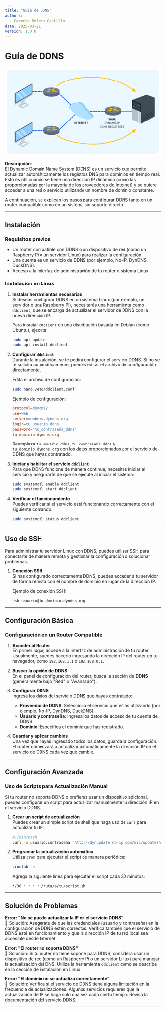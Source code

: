 ```yaml
---
title: "Guía de DDNS"
authors:
  - Carmelo Molero Castillo
date: 2025-03-21
version: 1.0.0
---
```


# Guía de DDNS

![Header](img/img-ddns-header-01.png)

**Descripción**:  
El Dynamic Domain Name System (DDNS) es un servicio que permite actualizar automáticamente los registros DNS para dominios en tiempo real. Esto es útil cuando se tiene una dirección IP dinámica (como las proporcionadas por la mayoría de los proveedores de Internet) y se quiere acceder a una red o servicio utilizando un nombre de dominio constante.  

A continuación, se explican los pasos para configurar DDNS tanto en un router compatible como en un sistema sin soporte directo.

---

## Instalación

### Requisitos previos

- Un router compatible con DDNS o un dispositivo de red (como un Raspberry Pi o un servidor Linux) para realizar la configuración.
- Una cuenta en un servicio de DDNS (por ejemplo, No-IP, DynDNS, DuckDNS).
- Acceso a la interfaz de administración de tu router o sistema Linux.

### Instalación en Linux 

1. **Instalar herramientas necesarias**  
   Si deseas configurar DDNS en un sistema Linux (por ejemplo, un servidor o una Raspberry Pi), necesitarás una herramienta como `ddclient`, que se encarga de actualizar el servidor de DDNS con la nueva dirección IP.

   Para instalar `ddclient` en una distribución basada en Debian (como Ubuntu), ejecuta:
   ```bash
   sudo apt update
   sudo apt install ddclient
   ```

2. **Configurar `ddclient`**  
   Durante la instalación, se te pedirá configurar el servicio DDNS. Si no se te solicita automáticamente, puedes editar el archivo de configuración directamente.

   Edita el archivo de configuración:
   ```bash
   sudo nano /etc/ddclient.conf
   ```

   Ejemplo de configuración:
   ```ini
   protocol=dyndns2
   use=web
   server=members.dyndns.org
   login=tu_usuario_ddns
   password='tu_contraseña_ddns'
   tu_dominio.dyndns.org
   ```

   Reemplaza `tu_usuario_ddns`, `tu_contraseña_ddns` y `tu_dominio.dyndns.org` con los datos proporcionados por el servicio de DDNS que hayas contratado.

3. **Iniciar y habilitar el servicio `ddclient`**  
   Para que DDNS funcione de manera continua, necesitas iniciar el servicio y asegurarte de que se ejecute al iniciar el sistema:
   ```bash
   sudo systemctl enable ddclient
   sudo systemctl start ddclient
   ```

4. **Verificar el funcionamiento**  
   Puedes verificar si el servicio está funcionando correctamente con el siguiente comando:
   ```bash
   sudo systemctl status ddclient
   ```

---

## Uso de SSH

Para administrar tu servidor Linux con DDNS, puedes utilizar SSH para conectarte de manera remota y gestionar la configuración o solucionar problemas.

1. **Conexión SSH**  
   Si has configurado correctamente DDNS, puedes acceder a tu servidor de forma remota con el nombre de dominio en lugar de la dirección IP.

   Ejemplo de conexión SSH:
   ```bash
   ssh usuario@tu_dominio.dyndns.org
   ```

---

## Configuración Básica

### Configuración en un Router Compatible

1. **Acceder al Router**  
   En primer lugar, accede a la interfaz de administración de tu router. Usualmente, puedes hacerlo ingresando la dirección IP del router en tu navegador, como `192.168.1.1` o `192.168.0.1`.

2. **Buscar la opción de DDNS**  
   En el panel de configuración del router, busca la sección de **DDNS** (generalmente bajo "Red" o "Avanzado").

3. **Configurar DDNS**  
   Ingresa los datos del servicio DDNS que hayas contratado:
   - **Proveedor de DDNS**: Selecciona el servicio que estás utilizando (por ejemplo, No-IP, DynDNS, DuckDNS).
   - **Usuario y contraseña**: Ingresa los datos de acceso de tu cuenta de DDNS.
   - **Dominio**: Especifica el dominio que has registrado.

4. **Guardar y aplicar cambios**  
   Una vez que hayas ingresado todos los datos, guarda la configuración. El router comenzará a actualizar automáticamente la dirección IP en el servicio de DDNS cada vez que cambie.

---

## Configuración Avanzada

### Uso de Scripts para Actualización Manual

Si tu router no soporta DDNS o prefieres usar un dispositivo adicional, puedes configurar un script para actualizar manualmente tu dirección IP en el servicio DDNS.

1. **Crear un script de actualización**  
   Puedes crear un simple script de shell que haga uso de `curl` para actualizar tu IP:
   ```bash
   #!/bin/bash
   curl -u usuario:contraseña "http://dynupdate.no-ip.com/nic/update?hostname=tu_dominio.dyndns.org"
   ```

2. **Programar la actualización automática**  
   Utiliza `cron` para ejecutar el script de manera periódica:
   ```bash
   crontab -e
   ```
   Agrega la siguiente línea para ejecutar el script cada 30 minutos:
   ```bash
   */30 * * * * /ruta/a/tu/script.sh
   ```

---

## Solución de Problemas

**Error: "No se puede actualizar la IP en el servicio DDNS"**  
🔹 Solución: Asegúrate de que las credenciales (usuario y contraseña) en la configuración de DDNS estén correctas. Verifica también que el servicio de DDNS esté en funcionamiento y que la dirección IP de tu red local sea accesible desde Internet.

**Error: "El router no soporta DDNS"**  
🔹 Solución: Si tu router no tiene soporte para DDNS, considera usar un dispositivo de red (como un Raspberry Pi o un servidor Linux) para manejar la actualización del DNS. Utiliza la herramienta `ddclient` como se describe en la sección de instalación en Linux.

**Error: "El dominio no se actualiza correctamente"**  
🔹 Solución: Verifica si el servicio de DDNS tiene alguna limitación en la frecuencia de actualizaciones. Algunos servicios requieren que la actualización de IP se haga solo una vez cada cierto tiempo. Revisa la documentación del servicio DDNS.

---